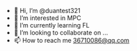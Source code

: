 - 👋 Hi, I’m @duantest321
- 👀 I’m interested in MPC
- 🌱 I’m currently learning FL
- 💞️ I’m looking to collaborate on ...
- 📫 How to reach me 36710086@qq.com

<!---
duantest321/duantest321 is a ✨ special ✨ repository because its `README.md` (this file) appears on your GitHub profile.
You can click the Preview link to take a look at your changes.
--->
